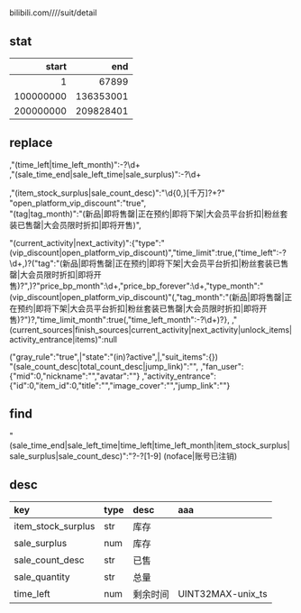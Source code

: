 #

bilibili.com////suit/detail

## stat
|start|end|
|--:|--:|
|1	|	67899 |
|100000000	| 136353001 |
|200000000	| 209828401 |

## replace
,"(time_left|time_left_month)":-?\d+  
,"(sale_time_end|sale_left_time|sale_surplus)":-?\d+

,"(item_stock_surplus|sale_count_desc)":"\d{0,}[千万]?\+?"  
"open_platform_vip_discount":"true",  
"(tag|tag_month)":"(新品|即将售罄|正在预约|即将下架|大会员平台折扣|粉丝套装已售罄|大会员限时折扣|即将开售)",

"(current_activity|next_activity)":\{"type":"(vip_discount|open_platform_vip_discount)","time_limit":true,("time_left":-?\d+,)?("tag":"(新品|即将售罄|正在预约|即将下架|大会员平台折扣|粉丝套装已售罄|大会员限时折扣|即将开售)?",)?"price_bp_month":\d+,"price_bp_forever":\d+,"type_month":"(vip_discount|open_platform_vip_discount)"(,"tag_month":"(新品|即将售罄|正在预约|即将下架|大会员平台折扣|粉丝套装已售罄|大会员限时折扣|即将开售)?")?,"time_limit_month":true(,"time_left_month":-?\d+)?\},
,"(current_sources|finish_sources|current_activity|next_activity|unlock_items|activity_entrance|items)":null

("gray_rule":"true",|"state":"(in)?active",|,"suit_items":\{\})  
"(sale_count_desc|total_count_desc|jump_link)":"",
,"fan_user":\{"mid":0,"nickname":"","avatar":""\}
,"activity_entrance":\{"id":0,"item_id":0,"title":"","image_cover":"","jump_link":""\}

## find
"(sale_time_end|sale_left_time|time_left|time_left_month|item_stock_surplus|sale_surplus|sale_count_desc)":"?-?[1-9]
(noface|账号已注销)

## desc
| key					| type	| desc	| aaa
|:--|:--|:--|:--|
| item_stock_surplus	| str	| 库存	|
| sale_surplus			| num	| 库存	|
| sale_count_desc		| str	| 已售	|
| sale_quantity			| str	| 总量	|
| time_left				| num	| 剩余时间	|UINT32MAX-unix_ts